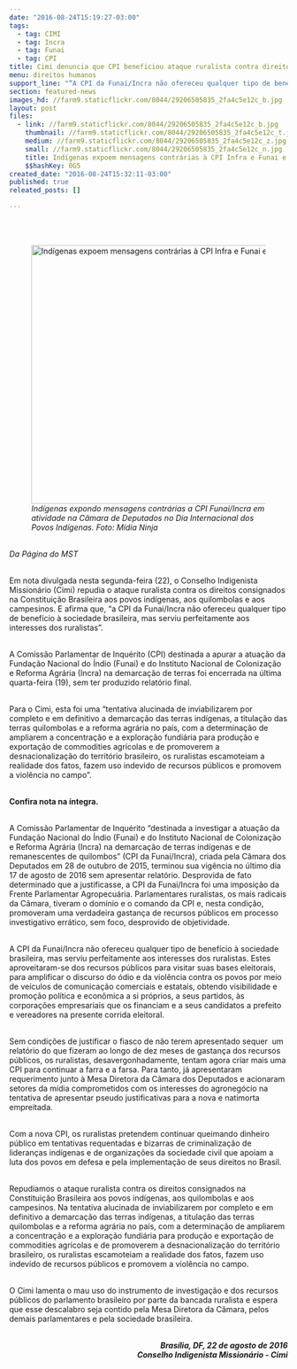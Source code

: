 ```yaml
---
date: "2016-08-24T15:19:27-03:00"
tags:
  - tag: CIMI
  - tag: Incra
  - tag: Funai
  - tag: CPI
title: Cimi denuncia que CPI beneficiou ataque ruralista contra direitos dos povos dos campos
menu: direitos humanos
support_line: "“A CPI da Funai/Incra não ofereceu qualquer tipo de benefício à sociedade brasileira, mas serviu perfeitamente aos interesses dos ruralistas”"
section: featured-news
images_hd: //farm9.staticflickr.com/8044/29206505835_2fa4c5e12c_b.jpg
layout: post
files:
  - link: //farm9.staticflickr.com/8044/29206505835_2fa4c5e12c_b.jpg
    thumbnail: //farm9.staticflickr.com/8044/29206505835_2fa4c5e12c_t.jpg
    medium: //farm9.staticflickr.com/8044/29206505835_2fa4c5e12c_z.jpg
    small: //farm9.staticflickr.com/8044/29206505835_2fa4c5e12c_n.jpg
    title: Indígenas expoem mensagens contrárias à CPI Infra e Funai e marco temporal. Foto Mídia Ninja.jpg
    $$hashKey: 0G5
created_date: "2016-08-24T15:32:11-03:00"
published: true
releated_posts: []

---
```

<p><br />
&nbsp;</p>

<figure class="image"><img alt="Indígenas expoem mensagens contrárias à CPI Infra e Funai e marco temporal. Foto Mídia Ninja.jpg" height="467" src="//farm9.staticflickr.com/8044/29206505835_2fa4c5e12c_b.jpg" width="700" />
<figcaption><em>Ind&iacute;genas expondo mensagens contr&aacute;rias a CPI Funai/Incra em atividade na C&acirc;mara de Deputados no Dia Internacional dos Povos Ind&iacute;genas. Foto: M&iacute;dia Ninja</em></figcaption>
</figure>

<p><br />
<em>Da P&aacute;gina do MST</em></p>

<p><br />
Em nota divulgada nesta segunda-feira (22), o Conselho Indigenista Mission&aacute;rio (Cimi) repudia o ataque ruralista contra os direitos consignados na Constitui&ccedil;&atilde;o Brasileira aos povos ind&iacute;genas, aos quilombolas e aos campesinos. E afirma que, &ldquo;a CPI da Funai/Incra n&atilde;o ofereceu qualquer tipo de benef&iacute;cio &agrave; sociedade brasileira, mas serviu perfeitamente aos interesses dos ruralistas&rdquo;.</p>

<p><br />
A Comiss&atilde;o Parlamentar de Inqu&eacute;rito (CPI) destinada a apurar a atua&ccedil;&atilde;o da Funda&ccedil;&atilde;o Nacional do &Iacute;ndio (Funai) e do Instituto Nacional de Coloniza&ccedil;&atilde;o e Reforma Agr&aacute;ria (Incra) na demarca&ccedil;&atilde;o de terras foi encerrada na &uacute;ltima quarta-feira (19), sem ter produzido relat&oacute;rio final.</p>

<p><br />
Para o Cimi, esta foi uma &ldquo;tentativa alucinada de inviabilizarem por completo e em definitivo a demarca&ccedil;&atilde;o das terras ind&iacute;genas, a titula&ccedil;&atilde;o das terras quilombolas e a reforma agr&aacute;ria no pa&iacute;s, com a determina&ccedil;&atilde;o de ampliarem a concentra&ccedil;&atilde;o e a explora&ccedil;&atilde;o fundi&aacute;ria para produ&ccedil;&atilde;o e exporta&ccedil;&atilde;o de commodities agr&iacute;colas e de promoverem a desnacionaliza&ccedil;&atilde;o do territ&oacute;rio brasileiro, os ruralistas escamoteiam a realidade dos fatos, fazem uso indevido de recursos p&uacute;blicos e promovem a viol&ecirc;ncia no campo&rdquo;.</p>

<p><br />
<strong>Confira nota na &iacute;ntegra.</strong></p>

<p><br />
A Comiss&atilde;o Parlamentar de Inqu&eacute;rito &ldquo;destinada a investigar a atua&ccedil;&atilde;o da Funda&ccedil;&atilde;o Nacional do &Iacute;ndio (Funai) e do Instituto Nacional de Coloniza&ccedil;&atilde;o e Reforma Agr&aacute;ria (Incra) na demarca&ccedil;&atilde;o de terras ind&iacute;genas e de remanescentes de quilombos&rdquo; (CPI da Funai/Incra), criada pela C&acirc;mara dos Deputados em 28 de outubro de 2015, terminou sua vig&ecirc;ncia no &uacute;ltimo dia 17 de agosto de 2016 sem apresentar relat&oacute;rio. Desprovida de fato determinado que a justificasse, a CPI da Funai/Incra foi uma imposi&ccedil;&atilde;o da Frente Parlamentar Agropecu&aacute;ria. Parlamentares ruralistas, os mais radicais da C&acirc;mara, tiveram o dom&iacute;nio e o comando da CPI e, nesta condi&ccedil;&atilde;o, promoveram uma verdadeira gastan&ccedil;a de recursos p&uacute;blicos em processo investigativo err&aacute;tico, sem foco, desprovido de objetividade.</p>

<p><br />
A CPI da Funai/Incra n&atilde;o ofereceu qualquer tipo de benef&iacute;cio &agrave; sociedade brasileira, mas serviu perfeitamente aos interesses dos ruralistas. Estes aproveitaram-se dos recursos p&uacute;blicos para visitar suas bases eleitorais, para amplificar o discurso do &oacute;dio e da viol&ecirc;ncia contra os povos por meio de ve&iacute;culos de comunica&ccedil;&atilde;o comerciais e estatais, obtendo visibilidade e promo&ccedil;&atilde;o pol&iacute;tica e econ&ocirc;mica a si pr&oacute;prios, a seus partidos, &agrave;s corpora&ccedil;&otilde;es empresariais que os financiam e a seus candidatos a prefeito e vereadores na presente corrida eleitoral.</p>

<p><br />
Sem condi&ccedil;&otilde;es de justificar o fiasco de n&atilde;o terem apresentado sequer&nbsp; um relat&oacute;rio do que fizeram ao longo de dez meses de gastan&ccedil;a dos recursos p&uacute;blicos, os ruralistas, desavergonhadamente, tentam agora criar mais uma CPI para continuar a farra e a farsa. Para tanto, j&aacute; apresentaram requerimento junto &agrave; Mesa Diretora da C&acirc;mara dos Deputados e acionaram setores da m&iacute;dia comprometidos com os interesses do agroneg&oacute;cio na tentativa de apresentar pseudo justificativas para a nova e natimorta empreitada.</p>

<p><br />
Com a nova CPI, os ruralistas pretendem continuar queimando dinheiro p&uacute;blico em tentativas requentadas e bizarras de criminaliza&ccedil;&atilde;o de lideran&ccedil;as ind&iacute;genas e de organiza&ccedil;&otilde;es da sociedade civil que apoiam a luta dos povos em defesa e pela implementa&ccedil;&atilde;o de seus direitos no Brasil.</p>

<p><br />
Repudiamos o ataque ruralista contra os direitos consignados na Constitui&ccedil;&atilde;o Brasileira aos povos ind&iacute;genas, aos quilombolas e aos campesinos. Na tentativa alucinada de inviabilizarem por completo e em definitivo a demarca&ccedil;&atilde;o das terras ind&iacute;genas, a titula&ccedil;&atilde;o das terras quilombolas e a reforma agr&aacute;ria no pa&iacute;s, com a determina&ccedil;&atilde;o de ampliarem a concentra&ccedil;&atilde;o e a explora&ccedil;&atilde;o fundi&aacute;ria para produ&ccedil;&atilde;o e exporta&ccedil;&atilde;o de commodities agr&iacute;colas e de promoverem a desnacionaliza&ccedil;&atilde;o do territ&oacute;rio brasileiro, os ruralistas escamoteiam a realidade dos fatos, fazem uso indevido de recursos p&uacute;blicos e promovem a viol&ecirc;ncia no campo.</p>

<p><br />
O Cimi lamenta o mau uso do instrumento de investiga&ccedil;&atilde;o e dos recursos p&uacute;blicos do parlamento brasileiro por parte da bancada ruralista e espera que esse descalabro seja contido pela Mesa Diretora da C&acirc;mara, pelos demais parlamentares e pela sociedade brasileira.</p>

<p style="text-align: right;"><br />
<strong><em>Bras&iacute;lia, DF, 22 de agosto de 2016<br />
Conselho Indigenista Mission&aacute;rio - Cimi</em></strong></p>
